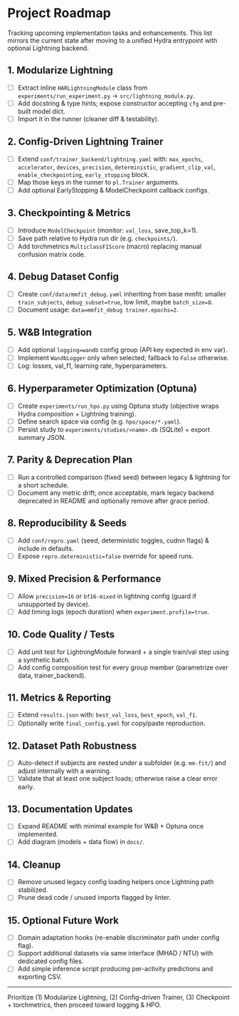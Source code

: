 # Project Roadmap

Tracking upcoming implementation tasks and enhancements. This list mirrors the current state after moving to a unified Hydra entrypoint with optional Lightning backend.

## 1. Modularize Lightning
- [ ] Extract inline `HARLightningModule` class from `experiments/run_experiment.py` -> `src/lightning_module.py`.
- [ ] Add docstring & type hints; expose constructor accepting `cfg` and pre-built model dict.
- [ ] Import it in the runner (cleaner diff & testability).

## 2. Config-Driven Lightning Trainer
- [ ] Extend `conf/trainer_backend/lightning.yaml` with: `max_epochs`, `accelerator`, `devices`, `precision`, `deterministic`, `gradient_clip_val`, `enable_checkpointing`, `early_stopping` block.
- [ ] Map those keys in the runner to `pl.Trainer` arguments.
- [ ] Add optional EarlyStopping & ModelCheckpoint callback configs.

## 3. Checkpointing & Metrics
- [ ] Introduce `ModelCheckpoint` (monitor: `val_loss`, save_top_k=1).
- [ ] Save path relative to Hydra run dir (e.g. `checkpoints/`).
- [ ] Add torchmetrics `MulticlassF1Score` (macro) replacing manual confusion matrix code.

## 4. Debug Dataset Config
- [ ] Create `conf/data/mmfit_debug.yaml` inheriting from base mmfit: smaller `train_subjects`, `debug_subset=true`, low limit, maybe `batch_size=8`.
- [ ] Document usage: `data=mmfit_debug trainer.epochs=2`.

## 5. W&B Integration
- [ ] Add optional `logging=wandb` config group (API key expected in env var).
- [ ] Implement `WandbLogger` only when selected; fallback to `False` otherwise.
- [ ] Log: losses, val_f1, learning rate, hyperparameters.

## 6. Hyperparameter Optimization (Optuna)
- [ ] Create `experiments/run_hpo.py` using Optuna study (objective wraps Hydra composition + Lightning training).
- [ ] Define search space via config (e.g. `hpo/space/*.yaml`).
- [ ] Persist study to `experiments/studies/<name>.db` (SQLite) + export summary JSON.

## 7. Parity & Deprecation Plan
- [ ] Run a controlled comparison (fixed seed) between legacy & lightning for a short schedule.
- [ ] Document any metric drift; once acceptable, mark legacy backend deprecated in README and optionally remove after grace period.

## 8. Reproducibility & Seeds
- [ ] Add `conf/repro.yaml` (seed, deterministic toggles, cudnn flags) & include in defaults.
- [ ] Expose `repro.deterministic=false` override for speed runs.

## 9. Mixed Precision & Performance
- [ ] Allow `precision=16` or `bf16-mixed` in lightning config (guard if unsupported by device).
- [ ] Add timing logs (epoch duration) when `experiment.profile=true`.

## 10. Code Quality / Tests
- [ ] Add unit test for LightningModule forward + a single train/val step using a synthetic batch.
- [ ] Add config composition test for every group member (parametrize over data, trainer_backend).

## 11. Metrics & Reporting
- [ ] Extend `results.json` with: `best_val_loss`, `best_epoch`, `val_f1`.
- [ ] Optionally write `final_config.yaml` for copy/paste reproduction.

## 12. Dataset Path Robustness
- [ ] Auto-detect if subjects are nested under a subfolder (e.g. `mm-fit/`) and adjust internally with a warning.
- [ ] Validate that at least one subject loads; otherwise raise a clear error early.

## 13. Documentation Updates
- [ ] Expand README with minimal example for W&B + Optuna once implemented.
- [ ] Add diagram (models + data flow) in `docs/`.

## 14. Cleanup
- [ ] Remove unused legacy config loading helpers once Lightning path stabilized.
- [ ] Prune dead code / unused imports flagged by linter.

## 15. Optional Future Work
- [ ] Domain adaptation hooks (re-enable discriminator path under config flag).
- [ ] Support additional datasets via same interface (MHAD / NTU) with dedicated config files.
- [ ] Add simple inference script producing per-activity predictions and exporting CSV.

---
Prioritize (1) Modularize Lightning, (2) Config-driven Trainer, (3) Checkpoint + torchmetrics, then proceed toward logging & HPO.
